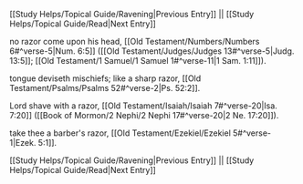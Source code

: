 [[Study Helps/Topical Guide/Ravening|Previous Entry]]  ||  [[Study Helps/Topical Guide/Read|Next Entry]]

 no razor come upon his head, [[Old Testament/Numbers/Numbers 6#^verse-5|Num. 6:5]] ([[Old Testament/Judges/Judges 13#^verse-5|Judg. 13:5]]; [[Old Testament/1 Samuel/1 Samuel 1#^verse-11|1 Sam. 1:11]]).

 tongue deviseth mischiefs; like a sharp razor, [[Old Testament/Psalms/Psalms 52#^verse-2|Ps. 52:2]].

 Lord shave with a razor, [[Old Testament/Isaiah/Isaiah 7#^verse-20|Isa. 7:20]] ([[Book of Mormon/2 Nephi/2 Nephi 17#^verse-20|2 Ne. 17:20]]).

 take thee a barber's razor, [[Old Testament/Ezekiel/Ezekiel 5#^verse-1|Ezek. 5:1]].

[[Study Helps/Topical Guide/Ravening|Previous Entry]]  ||  [[Study Helps/Topical Guide/Read|Next Entry]]